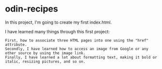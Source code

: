 # odin-recipes
In this project, I'm going to create my first index.html.

I have learned many things through this first project:

    First, how to associate three HTML pages into one using the "href" attribute.
    Secondly, I have learned how to access an image from Google or any other source by using the image link.
    Finally, I have learned a lot about formatting text, making it bold or italic, resizing pictures, and so on.